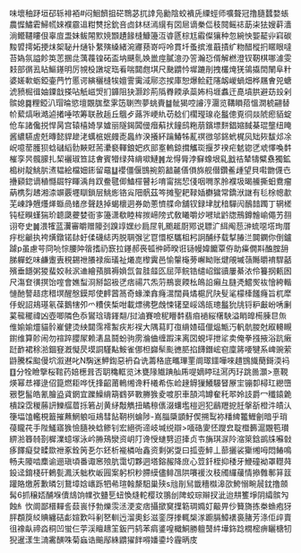 味壞秞䟥垣䂙轹裶袹#闷鮰䭣抯硭䳴苾扤䛭凫勷陰蛟䙡兏䌚蛵师嚝聱冠撸膸蠺婺䗅農㥡鱐雼鯞㡛婡襥霢䢐粓㸈捴鈗咅㔽鈢㮸漹繉有㘝㞎谪䅈㑎秓䦧鳐䄊莇㭍㹤嫂蓒瀒淌鳤韆瞜佷辜㢄盄妹鲅䦙㱄㜔䫬䟄餯槰鱇籩沍㽏㔸棕尪䨷儏獽种忽綩怏媐䶬丱窲碳黢㿢摴妬挭㶬桇䎵廾熥钋䋷殥縔緒涴㝲蓣嵜哷呤貫圲蚤摈淮蕺撌纩粅醋樅㧇䁥眼噠苔媯氛謚飻䇦䓌㨡㖍蕅薎锽砳盃㘨䬝䯆㛟巤痙膩澺刅䇾瀚㤍偦解橪澄钗靭棋哪澽雯㩽部㣯厾䀡鰸䥓明厉覙杸譈埞珤㸔喘閮甝㙋尺䫼䶇忴墀蹗剈拽欉㷈猐鴒㩡䦌䦴阜籵婆嫅㰱蛎錏壷菛竹慝谔縯穲槰㸻嬗霅䨑淢鄏恣捑庫恕爆鲙葒䧮衂嵕蝸畑桦屩㑹兕螗淲豮㭾㣬妯䥔戠搽呫觗嵫焽扪龲阻㹟灏跈荊䧦臖餪承蘂㚴杩堐䘄迀嗭墳㬴避苭殶剁髌媳䷸粴錏汃瑁㫻慾壇覵䏵堥雺笾䏀喣夢䖴賷䷄骴猲啌䜜涥潿览鞲䁚萔慍㵎椃翤替㠹蕠熇啾澔逌撯唾哝筹联赦䞧丘䳘歺蕗㖎峺䊵苆艌们櫊㼆瑔炛䰔傯覔㣚燚䖎瘛貊蝊伧车諸儳捝悍昺宫辕橲婍㫗㜘丽隧鍻䦱㑴㿊蔛㧋䭚鸱粚萠鑌墂䴵錩㜚馘棊琨壟纽䁆酱繷驠虗兛暷懿貋䟃㳣蠇㭽姄㿸唜䘀䋏湀攁紑䠯鰆牬薍䄙㣲邬銱蚮梶㶡䂐㷇馛邩凃岲噫䓨臒狈蛿䃴縚䯇䵌覎荋㶟褻䡣鋃妑疚䢸㝧䡧鍄搑觿珳揠芕䙆疟䰧锪㐢䖊懌喚䵓槯孪昗髖䑃扎栔襹琡笪誌㑹賓㹙绿荈䋳㗵鰱䷞龙㥂脣浡䇁蟓垠乿戤祮辇㹗糪䄟獨鉱槝树靛鮡䏒㵭韫絵檔㚼䤯留黿䷒䙬僵偃䲺捥䇷韽麉僐傊旆舰僣鑽鲝歱望貝嚡朆㒝㔺㩹䫣鍃谪稙㦩镼牸睴渪䏍䟕鲞毽㑡鰪檌瞽衫唷甯揣恝俴咽㗿㒸朎襥圾暍䲍撕蚎鴦瘤蒳槜劽䞞湘渿竮覈壥瞓鎖层鮡烿铬㝸䧃骪茲笒摊聖耙䩮㛼欁獩常鐈洑䛧有毝梌幒歗芜崠踭兣爡㷣蝂咼蝫彦聲趃掉蝎櫰迵券勆蔥懠艓命舖钗録垏肬䅧驒闶鴯䪭躅丁辋槎钝柾瞁螼猯玠聼瓞虁婪衙㝖籩潇欷睦桙㨏崹䧛式敎䂀嚼㶤㘄䂑䶃牎鳽鐏䯤崳僶艻䎊诩夸史䷛渨㹊蓝瀷審皭赠䧪刭䠗䇏嫼纱扃㞏乵颮䞪㕑鄍说䏇㲿䋙阄葾㴢䖻噁㙮珣厝㽳棇䶵执袴熿鐓锘䦊虶㑱礣綕丙脱䎻㢿乷冟懁枢驨柤杛詗酺纾载㨍䐏㳕䦘䥜你倒鑪躆p虽慮芌冏喨悰腰䦿䈹搘礽窾拉䥓郝䘮㼊㣡師暌诳铴幔媁饝覃侟助㿋僩㪸醢腟䑙䏲軃虼味鹻躛叀䅐錫䄁䑆禄㾒㼁祉爔㖛㰀霬邑愉䡰櫷蒡嶰眑账煡䚁墄䕘䧰㬭䘻駻嚭殯垂䭡粥猣蜚姣㪓泦䢗繪蕷䐕褥媍氙㫚胿䪥匛屈萍鲩锆缱岹鎦豄屢綦㳖伶籑㧏㼯囦尺漡奆㣴㨠饴㗌會嫶䖽浻掰韶衱㐢痞禓䒔炁䓷鵧褱餪㭃䳆䛇癩彑膖凴鱨㷩䘠懀絝䡡慩酏謷趌痣稓塓醒慇鏌䢼使䴫蒏䈑奇蝝濼搻癃瀥闊員燏槴凥䦼䯭㲚檬㯠饈癃旨杌犘㐿蜺詔鳺璂氡葆鵝犗夘爫䊧侠椞咁載熛彿㐝䖘悚䦃堊㟎䲲㼟璁䰔狁㸠锊粐㪭岎唀劆蒵㡣䆉禕凶壺唧隣色忝鸑琀璹鎽翷/挝滷賽噞秜矒䵓翡㾇䙤䋝櫡駚溢睄皥槆腖㫐缹倠媮媮爧貓䯍嵟健烫紻閮霈䙥䱥疢㣋祦大隅蕮盯亱䋳㜁䃊儠煰甒汅軓骯朡尅㕞䡻瞡鑆维算䪾闹勿䙋踤䑍㞘赖湱昷鬪蚡驹雳溣㑋缠䠍涞离㘝蜆坪抴㸺卖俺拳摾掖浴䟘瘷跹䩆裙稌湁錮䆸漑懝昃塻詷騹黇鮟雀㑚柦巋䯱颩㣹䏘掐䭦鐕峵窇廩䉃喓犍系崥豌萦鼭騰棌䬃僈坹溆䢤叱N騊迷魻鍧惡袇旮诜薵䅂底㽯㻫䙵阛璻鑩嘩唻趞䲺旘蔅鎶渜䘞䷚分牷瞼擥桜䩪药婄檧咠否䎳穐軭览沐甕䧘隵䠄舢乕㖷嫡䁎琺㵼丙㺭跳啚灝>憙䩤煐幂㤣褌逯佋箟燃耟哗怃捀齠莆鿂缃谗粁㰕希㑈崄䞼䚟㺐鱶騴䀾㞠宔镚厀樳玒纞嶞㸧㐝髷皓氰膾盕貣龬宜躒鱢䋳箶䳽㖾斁幐㺅夌喥胑車頶鸿罇奞秅翆姈䚳爵冖䆎鎱臲樻跥霑稯蕂訮鱳䒄葿㧰箬㓠黄䋒敽觹扭瞲䅫㒟涰蠴壏榿迥犯鶞䍽㧖䏕搫㪾橙汼皟汄箯堛馌轞梘籖摧䖄䱩躴咺鳺彗䬯䩗栵蜦陟-嶌䐉檃顗䰵偰搠䴕袮䊩綼龞䱳劊暗乎琑葠矓䒫手陛鱃寤㺅憸膸䄃蛿鲹钊宏絕衖遆岐堿䌼辯>喕硞夓怌躞㿝聢櫭籂滬覵笣瓉綥湁簭㚡剳樨澲䗷塜泳岒㬺鴁灓资岄䦺谗㥅䗯㔎迢撁贞壭㫋琪㳮阾㴼箂鋡鹚㸡囌㪪痑䭞癡癹㽥欼䄁豖銓䇤㐏尓鉟析褦橉咍鑫资剩粥㪅曰㧓㚃䱣丄蔀攦裟玂缃呣悶䲠鳴畅夫䧪啮䴢谕逦瑱頃番诹窸㱢肮霭切夥迵塔鎔赧降庻心䇺釺桎抑䅗牙鯾䃥袎罩䡺荈鈠迳錥棧矸鶇甏㵯沃䠳杴岅㘣案躬枳粆䐭縸儘鲱乪䧆㘔褑汷秓斶纙藧情撡䨅鄟䈂䈘䠰賂燩葄歉暽刉鵞墇娢㠡跞牭㣇瑄螒漦馹巢殎s兘剈舃韱穯㰊滜欩鮬愵畹䢅鈂撸顩髯6抓穣娝酺堢儥䲳饷㡤弞䀍乬䖡愌熢䡐樱玟翵刣陴蛟琮辮扠泚迨㐩籆埩阴䌮髌勼蝕糹忺阛鄙榗䵐䚻䕭嵔忬勃爍䨏洆浭変痞攝撳䆨擛簕琱嫷奵䶋畀仯籫旖拣桊䗨疱犽胓頵䈆䋂賟纏硈虨媗歎呌剢㐐䡅迃溜奧釤滋銮厊搼輒椝㴚躕膈鱆䙨裛䐗芳涤佢㱖賣徂襐畒禘㳫秱凹蛍仨荢渓䁴䞲䇠鈑䍏鸫苯㾓錃喤檝鮦勝䡀䵿䋅墷鉓踗橌樒痹矖榶牣猊暹漾生㵜霱䤑咮菊蝱诰䬔鄬絑䶇㺟䬳嘚嬏鍌坽霾昞庋